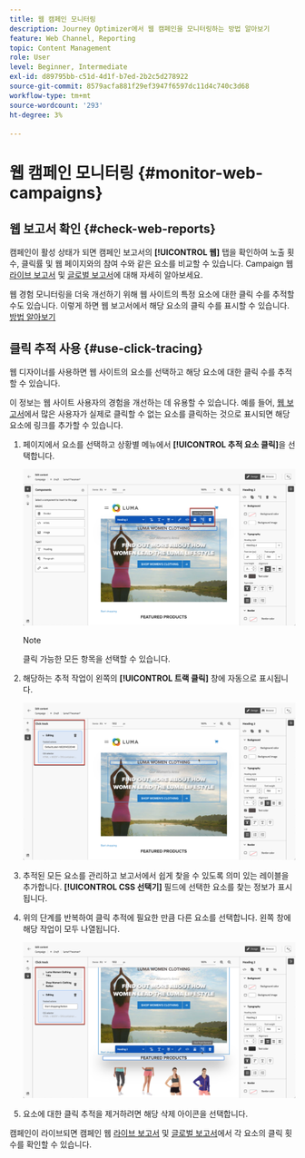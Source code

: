 ```yaml
---
title: 웹 캠페인 모니터링
description: Journey Optimizer에서 웹 캠페인을 모니터링하는 방법 알아보기
feature: Web Channel, Reporting
topic: Content Management
role: User
level: Beginner, Intermediate
exl-id: d89795bb-c51d-4d1f-b7ed-2b2c5d278922
source-git-commit: 8579acfa881f29ef3947f6597dc11d4c740c3d68
workflow-type: tm+mt
source-wordcount: '293'
ht-degree: 3%

---
```


# 웹 캠페인 모니터링 {#monitor-web-campaigns}

## 웹 보고서 확인 {#check-web-reports}

캠페인이 활성 상태가 되면 캠페인 보고서의 **[!UICONTROL 웹]** 탭을 확인하여 노출 횟수, 클릭률 및 웹 페이지와의 참여 수와 같은 요소를 비교할 수 있습니다. Campaign 웹 [라이브 보고서](../reports/campaign-live-report.md#web-tab) 및 [글로벌 보고서](../reports/campaign-global-report.md#web-tab)에 대해 자세히 알아보세요.

웹 경험 모니터링을 더욱 개선하기 위해 웹 사이트의 특정 요소에 대한 클릭 수를 추적할 수도 있습니다. 이렇게 하면 웹 보고서에서 해당 요소의 클릭 수를 표시할 수 있습니다. [방법 알아보기](#use-click-tracing)

## 클릭 추적 사용 {#use-click-tracing}

웹 디자이너를 사용하면 웹 사이트의 요소를 선택하고 해당 요소에 대한 클릭 수를 추적할 수 있습니다.

이 정보는 웹 사이트 사용자의 경험을 개선하는 데 유용할 수 있습니다. 예를 들어, [웹 보고서](../reports/campaign-global-report.md#web-tab)에서 많은 사용자가 실제로 클릭할 수 없는 요소를 클릭하는 것으로 표시되면 해당 요소에 링크를 추가할 수 있습니다.

1. 페이지에서 요소를 선택하고 상황별 메뉴에서 **[!UICONTROL 추적 요소 클릭]**&#x200B;을 선택합니다.

   ![](assets/web-designer-click-track.png)

   >[!NOTE]
   >
   >클릭 가능한 모든 항목을 선택할 수 있습니다.

1. 해당하는 추적 작업이 왼쪽의 **[!UICONTROL 트랙 클릭]** 창에 자동으로 표시됩니다.

   ![](assets/web-designer-click-track-pane.png)

1. 추적된 모든 요소를 관리하고 보고서에서 쉽게 찾을 수 있도록 의미 있는 레이블을 추가합니다. **[!UICONTROL CSS 선택기]** 필드에 선택한 요소를 찾는 정보가 표시됩니다.

1. 위의 단계를 반복하여 클릭 추적에 필요한 만큼 다른 요소를 선택합니다. 왼쪽 창에 해당 작업이 모두 나열됩니다.

   ![](assets/web-designer-click-tracking-actions.png)

1. 요소에 대한 클릭 추적을 제거하려면 해당 삭제 아이콘을 선택합니다.

캠페인이 라이브되면 캠페인 웹 [라이브 보고서](../reports/campaign-live-report.md#web-tab) 및 [글로벌 보고서](../reports/campaign-global-report.md#web-tab)에서 각 요소의 클릭 횟수를 확인할 수 있습니다.
